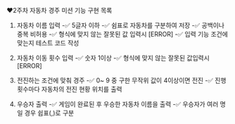 ❤️2주차 자동차 경주 미션 기능 구현 목록

1. 자동차 이름 입력
-✅ 5글자 이하
-✅ 쉼표로 자동차를 구분하여 저장
-✅ 공백이나 중복 비허용
-✅ 형식에 맞지 않는 잘못된 값 입력시 [ERROR]
-✅ 입력 기능 조건에 맞는지 테스트 코드 작성

2. 자동차 이동 횟수 입력
-✅ 숫자 1이상
-✅ 형식에 맞지 않는 잘못된 값입력시 [ERROR]

3. 전진하는 조건에 맞춰 경주
-✅ 0~ 9 중 구한 무작위 값이 4이상이면 전진
-✅ 진행 횟수마다 자동차의 전진 현황 위치를 출력

4. 우승자 출력
-✅ 게임이 완료된 후 우승한 자동차 이름을 출력
-✅ 우승자가 여러 명일 경우 쉽표(,)로 구분